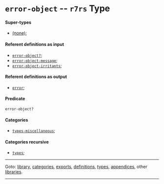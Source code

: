 

<a id='type__r7rs__error-object'></a>

# `error-object` -- `r7rs` Type


<a id='type__r7rs__error-object__super-types'></a>

#### Super-types

 * [(none)](../../r7rs/types/_index.md#toc__r7rs__types);


<a id='type__r7rs__error-object__referent-definitions-input'></a>

#### Referent definitions as input

 * [`error-object?`](../../r7rs/definitions/error-object_3f.md#definition__r7rs__error-object_3f);
 * [`error-object-message`](../../r7rs/definitions/error-object-message.md#definition__r7rs__error-object-message);
 * [`error-object-irritants`](../../r7rs/definitions/error-object-irritants.md#definition__r7rs__error-object-irritants);


<a id='type__r7rs__error-object__referent-definitions-output'></a>

#### Referent definitions as output

 * [`error`](../../r7rs/definitions/error.md#definition__r7rs__error);


<a id='type__r7rs__error-object__predicate'></a>

#### Predicate

````
error-object?
````


<a id='type__r7rs__error-object__categories'></a>

#### Categories

 * [`types-miscellaneous`](../../r7rs/categories/types-miscellaneous.md#category__r7rs__types-miscellaneous);


<a id='type__r7rs__error-object__categories-recursive'></a>

#### Categories recursive

 * [`types`](../../r7rs/categories/types.md#category__r7rs__types);

----

Goto: [library](../../r7rs/_index.md#library__r7rs), [categories](../../r7rs/categories/_index.md#toc__r7rs__categories), [exports](../../r7rs/exports/_index.md#toc__r7rs__exports), [definitions](../../r7rs/definitions/_index.md#toc__r7rs__definitions), [types](../../r7rs/types/_index.md#toc__r7rs__types), [appendices](../../r7rs/appendices/_index.md#toc__r7rs__appendices), other [libraries](../../_libraries.md#toc__libraries).

----

